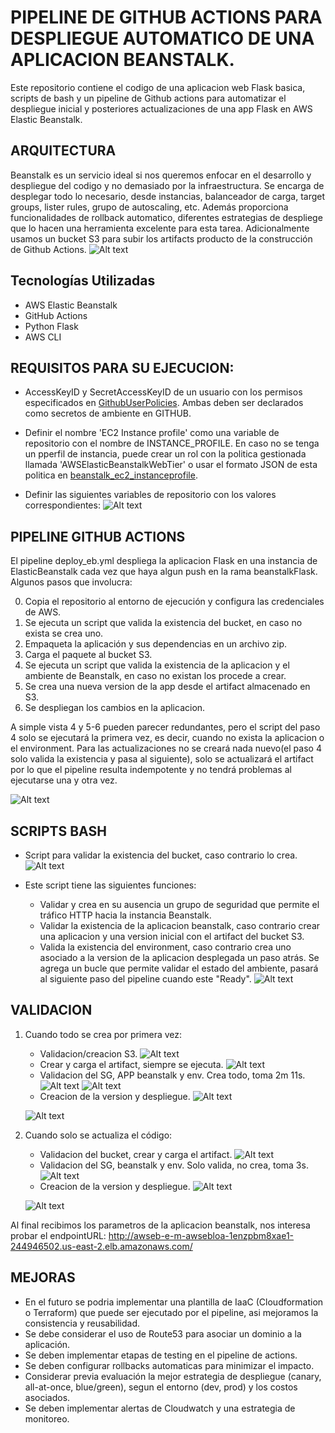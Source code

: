 # PIPELINE DE GITHUB ACTIONS PARA DESPLIEGUE AUTOMATICO DE UNA APLICACION BEANSTALK.
Este repositorio contiene el codigo de una aplicacion web Flask basica, scripts de bash y un pipeline de Github actions para automatizar el despliegue inicial y posteriores actualizaciones de una app Flask en AWS Elastic Beanstalk.

## ARQUITECTURA
Beanstalk es un servicio ideal si nos queremos enfocar en el desarrollo y despliegue del codigo y no demasiado por la infraestructura. Se encarga de desplegar todo lo necesario, desde instancias, balanceador de carga, target groups, lister rules, grupo de autoscaling, etc.
Además proporciona funcionalidades de rollback automatico, diferentes estrategias de despliege que lo hacen una herramienta excelente para esta tarea.
Adicionalmente usamos un bucket S3 para subir los artifacts producto de la construcción de Github Actions.
![Alt text](static/image-14.png)

## Tecnologías Utilizadas
- AWS Elastic Beanstalk
- GitHub Actions
- Python Flask
- AWS CLI

## REQUISITOS PARA SU EJECUCION:

- AccessKeyID y SecretAccessKeyID de un usuario con los permisos especificados en [GithubUserPolicies](https://github.com/milunadev/PruebaTecnica_p1/blob/beanstalkFlask/permisos/githubuser_policies.json). Ambas deben ser declarados como secretos de ambiente en GITHUB.

- Definir el nombre 'EC2 Instance profile' como una variable de repositorio con el nombre de INSTANCE_PROFILE. En caso no se tenga un pperfil de instancia, puede crear un rol con la politica gestionada llamada 'AWSElasticBeanstalkWebTier' o usar el formato JSON de esta politica en [beanstalk_ec2_instanceprofile](https://github.com/milunadev/PruebaTecnica_p1/blob/beanstalkFlask/permisos/beanstalk_ec2_instanceprofile.json).

- Definir las siguientes variables de repositorio con los valores correspondientes:
![Alt text](static/image15.png)

## PIPELINE GITHUB ACTIONS
El pipeline deploy_eb.yml despliega la aplicacion Flask en una instancia de ElasticBeanstalk cada vez que haya algun push en la rama beanstalkFlask. Algunos pasos que involucra:

0. Copia el repositorio al entorno de ejecución y configura las credenciales de AWS.
1. Se ejecuta un script que valida la existencia del bucket, en caso no exista se crea uno. 
2. Empaqueta la aplicación y sus dependencias en un archivo zip.
3.  Carga el paquete al bucket S3.
4. Se ejecuta un script que valida la existencia de la aplicacion y el ambiente de Beanstalk, en caso no existan los procede a crear.
5. Se crea una nueva version de la app desde el artifact almacenado en S3.
6. Se despliegan los cambios en la aplicacion.

A simple vista 4 y 5-6 pueden parecer redundantes, pero el script del paso 4 solo se ejecutará la primera vez, es decir, cuando no exista la aplicacion o el environment. 
Para las actualizaciones no se creará nada nuevo(el paso 4 solo valida la existencia y pasa al siguiente), solo se actualizará el artifact por lo que el pipeline resulta indempotente y no tendrá problemas al ejecutarse una y otra vez.

![Alt text](static/image.png)

## SCRIPTS BASH
- Script para validar la existencia del bucket, caso contrario lo crea.
![Alt text](static/image-1.png)

- Este script tiene las siguientes funciones:
    - Validar y crea en su ausencia un grupo de seguridad que permite el tráfico HTTP hacia la instancia Beanstalk.
    - Validar la existencia de la aplicacion beanstalk, caso contrario crear una aplicacion y una version inicial con el artifact del bucket S3.
    - Valida la existencia del environment, caso contrario crea uno asociado a la version de la aplicacion desplegada un paso atrás. Se agrega un bucle que permite validar el estado del ambiente, pasará al siguiente paso del pipeline cuando este "Ready".
![Alt text](static/image-2.png)


## VALIDACION
1. Cuando todo se crea por primera vez:
    - Validacion/creacion S3.
        ![Alt text](static/image-4.png)
    - Crear y carga el artifact, siempre se ejecuta.
        ![Alt text](static/image-5.png)
    - Validacion del SG, APP beanstalk y env. Crea todo, toma 2m 11s.
        ![Alt text](static/image-6.png)
        ![Alt text](static/image-7.png)
    - Creacion de la version y despliegue.
        ![Alt text](static/image-8.png)
    
    ![Alt text](static/image-9.png)

2. Cuando solo se actualiza el código: 
    - Validacion del bucket, crear y carga el artifact.
        ![Alt text](static/image-10.png)
    - Validacion del SG, beanstalk y env. Solo valida, no crea, toma 3s.
        ![Alt text](static/image-11.png)
    - Creacion de la version y despliegue.
        ![Alt text](static/image-12.png)
    
    ![Alt text](static/image-13.png)


Al final recibimos los parametros de la aplicacion beanstalk, nos interesa probar el endpointURL: http://awseb-e-m-awsebloa-1enzpbm8xae1-244946502.us-east-2.elb.amazonaws.com/ 



## MEJORAS
- En el futuro se podria implementar una plantilla de IaaC (Cloudformation o Terraform) que puede ser ejecutado por el pipeline, asi mejoramos la consistencia y reusabilidad.
- Se debe considerar el uso de Route53 para asociar un dominio a la aplicación.
- Se deben implementar etapas de testing en el pipeline de actions.
- Se deben configurar rollbacks automaticas para minimizar el impacto.
- Considerar previa evaluación la mejor estrategia de despliegue (canary, all-at-once, blue/green), segun el entorno (dev, prod) y los costos asociados.
- Se deben implementar alertas de Cloudwatch y una estrategia de monitoreo.
